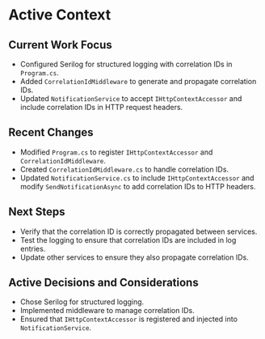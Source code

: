 # Active Context

## Current Work Focus
- Configured Serilog for structured logging with correlation IDs in `Program.cs`.
- Added `CorrelationIdMiddleware` to generate and propagate correlation IDs.
- Updated `NotificationService` to accept `IHttpContextAccessor` and include correlation IDs in HTTP request headers.

## Recent Changes
- Modified `Program.cs` to register `IHttpContextAccessor` and `CorrelationIdMiddleware`.
- Created `CorrelationIdMiddleware.cs` to handle correlation IDs.
- Updated `NotificationService.cs` to include `IHttpContextAccessor` and modify `SendNotificationAsync` to add correlation IDs to HTTP headers.

## Next Steps
- Verify that the correlation ID is correctly propagated between services.
- Test the logging to ensure that correlation IDs are included in log entries.
- Update other services to ensure they also propagate correlation IDs.

## Active Decisions and Considerations
- Chose Serilog for structured logging.
- Implemented middleware to manage correlation IDs.
- Ensured that `IHttpContextAccessor` is registered and injected into `NotificationService`.
